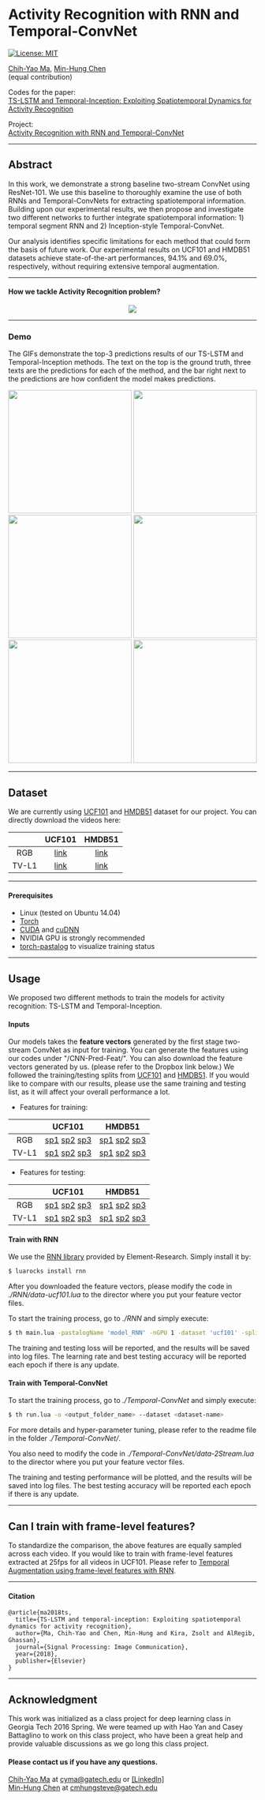 # Activity Recognition with RNN and Temporal-ConvNet
[![License: MIT](https://img.shields.io/badge/License-MIT-yellow.svg)](https://opensource.org/licenses/MIT)

[Chih-Yao Ma](http://shallowdown.wixsite.com/chih-yao-ma), [Min-Hung Chen](https://www.linkedin.com/in/chensteven) <br />(equal contribution)

Codes for the paper:<br />
[TS-LSTM and Temporal-Inception: Exploiting Spatiotemporal Dynamics for Activity Recognition](http://arxiv.org/abs/1703.10667)

Project: <br />
[Activity Recognition with RNN and Temporal-ConvNet](https://ghassanalregib.squarespace.com/human-action-recognition?p)

---
## Abstract
In this work, we demonstrate a strong baseline two-stream ConvNet using ResNet-101. We use this baseline to thoroughly examine the use of both RNNs and Temporal-ConvNets for extracting spatiotemporal information. Building upon our experimental results, we then propose and investigate two different networks to further integrate spatiotemporal information: 1) temporal segment RNN and 2) Inception-style Temporal-ConvNet.

Our analysis identifies specific limitations for each method that could form the basis of future work. Our experimental results on UCF101 and HMDB51 datasets achieve state-of-the-art performances, 94.1% and 69.0%, respectively, without requiring extensive temporal augmentation.

---
#### How we tackle Activity Recognition problem?
<p align="center">
<img src="https://github.com/chihyaoma/Activity-Recognition-with-CNN-and-RNN/blob/master/figures/overview_image.png?raw=true">
</p>

---
### Demo
The GIFs demonstrate the top-3 predictions results of our TS-LSTM and Temporal-Inception methods. The text on the top is the ground truth, three texts are the predictions for each of the method, and the bar right next to the predictions are how confident the model makes predictions.


<p align="center">
<img src="https://github.com/chihyaoma/Activity-Recognition-with-CNN-and-RNN/blob/master/figures/demo-1.gif?raw=true" width="250">
<img src="https://github.com/chihyaoma/Activity-Recognition-with-CNN-and-RNN/blob/master/figures/demo-2.gif?raw=true" width="250">
<img src="https://github.com/chihyaoma/Activity-Recognition-with-CNN-and-RNN/blob/master/figures/demo-3.gif?raw=true" width="250">
<img src="https://github.com/chihyaoma/Activity-Recognition-with-CNN-and-RNN/blob/master/figures/demo-4.gif?raw=true" width="250">
<img src="https://github.com/chihyaoma/Activity-Recognition-with-CNN-and-RNN/blob/master/figures/demo-5.gif?raw=true" width="250">
<img src="https://github.com/chihyaoma/Activity-Recognition-with-CNN-and-RNN/blob/master/figures/demo-6.gif?raw=true" width="250">
</p>

---
## Dataset
We are currently using [UCF101](http://crcv.ucf.edu/data/UCF101.php) and [HMDB51](http://serre-lab.clps.brown.edu/resource/hmdb-a-large-human-motion-database/) dataset for our project.
You can directly download the videos here:

|      | UCF101 | HMDB51 |
|:----:|:------:|:------:|
| RGB      |[link](https://www.dropbox.com/sh/fibb0k5ji33nucn/AADg9VyZJwTlIYntHDNGi4QWa?dl=0)|[link](https://www.dropbox.com/sh/kma8z2pcy69pwmo/AAB2B4DmLz6fb0O78rOlFHDDa?dl=0)|
| TV-L1       |[link](https://www.dropbox.com/sh/1drtfrzmn9sajv2/AAD1h73Emkdt1vlbqPZk59Z8a?dl=0)|[link](https://www.dropbox.com/sh/1glhoe7fg3eyil3/AADVD7PRsUSfDbs4WGre3u9la?dl=0)|

---
#### Prerequisites
* Linux (tested on Ubuntu 14.04)
* [Torch](http://torch.ch/docs/getting-started.html#_)
* [CUDA](https://developer.nvidia.com/cuda-downloads) and [cuDNN](https://developer.nvidia.com/cudnn)
* NVIDIA GPU is strongly recommended
* [torch-pastalog](https://github.com/Kaixhin/torch-pastalog) to visualize training status

---
## Usage
We proposed two different methods to train the models for activity recognition: TS-LSTM and Temporal-Inception.

#### Inputs
Our models takes the **feature vectors** generated by the first stage two-stream ConvNet as input for training. You can generate the features using our codes under "/CNN-Pred-Feat/". You can also download the feature vectors generated by us. (please refer to the Dropbox link below.) We followed the training/testing splits from [UCF101](http://crcv.ucf.edu/data/UCF101.php) and [HMDB51](http://serre-lab.clps.brown.edu/resource/hmdb-a-large-human-motion-database/). If you would like to compare with our results, please use the same training and testing list, as it will affect your overall performance a lot.

* Features for training:

|                 | UCF101          | HMDB51      |
|:-------------:|:-------------:|:---------:|
| RGB      | [sp1](https://www.dropbox.com/s/lxz10lijnh1gb6i/data_feat_train_RGB_centerCrop_25f_sp1.t7?dl=0) [sp2](https://www.dropbox.com/s/0pqodpr7btj93m5/data_feat_train_RGB_centerCrop_25f_sp2.t7?dl=0) [sp3](https://www.dropbox.com/s/nnljsen7xwxbfm1/data_feat_train_RGB_centerCrop_25f_sp3.t7?dl=0) | [sp1](https://www.dropbox.com/s/qvko5we5ccr16a3/data_feat_train_RGB_centerCrop_25f_sp1.t7?dl=0) [sp2](https://www.dropbox.com/s/xna1c9travtgp7p/data_feat_train_RGB_centerCrop_25f_sp2.t7?dl=0) [sp3](https://www.dropbox.com/s/nb5rpnc47rs6eia/data_feat_train_RGB_centerCrop_25f_sp3.t7?dl=0) |
| TV-L1       | [sp1](https://www.dropbox.com/s/fug14kobliewgb2/data_feat_train_FlowMap-TVL1-crop20_centerCrop_25f_sp1.t7?dl=0) [sp2](https://www.dropbox.com/s/ju1v4bymtwbgrdp/data_feat_train_FlowMap-TVL1-crop20_centerCrop_25f_sp2.t7?dl=0) [sp3](https://www.dropbox.com/s/343oko45z0xauz7/data_feat_train_FlowMap-TVL1-crop20_centerCrop_25f_sp3.t7?dl=0)      |  [sp1](https://www.dropbox.com/s/nnzru9rkwaozw32/data_feat_train_FlowMap-TVL1-crop20_centerCrop_25f_sp1.t7?dl=0) [sp2](https://www.dropbox.com/s/vk53sr16x3mo6pz/data_feat_train_FlowMap-TVL1-crop20_centerCrop_25f_sp2.t7?dl=0) [sp3](https://www.dropbox.com/s/zt09zfnw2q97qop/data_feat_train_FlowMap-TVL1-crop20_centerCrop_25f_sp3.t7?dl=0)  |



* Features for testing:

|                 | UCF101          | HMDB51      |
|:-------------:|:-------------:|:---------:|
| RGB      | [sp1](https://www.dropbox.com/s/x5slrzhos937bnv/data_feat_test_RGB_centerCrop_25f_sp1.t7?dl=0) [sp2](https://www.dropbox.com/s/83hmoaezad8j8mj/data_feat_test_RGB_centerCrop_25f_sp2.t7?dl=0) [sp3](https://www.dropbox.com/s/t0lqrehejzjomqu/data_feat_test_RGB_centerCrop_25f_sp3.t7?dl=0) | [sp1](https://www.dropbox.com/s/7vxs1n7id9x98jt/data_feat_test_RGB_centerCrop_25f_sp1.t7?dl=0) [sp2](https://www.dropbox.com/s/x630x0x0mf1s1fx/data_feat_test_RGB_centerCrop_25f_sp2.t7?dl=0) [sp3](https://www.dropbox.com/s/ot65vzgvz9f37dy/data_feat_test_RGB_centerCrop_25f_sp3.t7?dl=0) |
| TV-L1       | [sp1](https://www.dropbox.com/s/p48731hdg8m0fjo/data_feat_test_FlowMap-TVL1-crop20_centerCrop_25f_sp1.t7?dl=0) [sp2](https://www.dropbox.com/s/9w0250idyysy99d/data_feat_test_FlowMap-TVL1-crop20_centerCrop_25f_sp2.t7?dl=0) [sp3](https://www.dropbox.com/s/7xx5aqu0j79y4qt/data_feat_test_FlowMap-TVL1-crop20_centerCrop_25f_sp3.t7?dl=0)      | [sp1](https://www.dropbox.com/s/zj4neexynd1lt0g/data_feat_test_FlowMap-TVL1-crop20_centerCrop_25f_sp1.t7?dl=0) [sp2](https://www.dropbox.com/s/fvfp1943ctuq6ya/data_feat_test_FlowMap-TVL1-crop20_centerCrop_25f_sp2.t7?dl=0) [sp3](https://www.dropbox.com/s/egfwm4rbdqay46q/data_feat_test_FlowMap-TVL1-crop20_centerCrop_25f_sp3.t7?dl=0)   |

#### Train with RNN
We use the [RNN library](https://github.com/Element-Research/rnn) provided by Element-Research. Simply install it by:
```bash
$ luarocks install rnn
```
After you downloaded the feature vectors, please modify the code in *./RNN/data-ucf101.lua* to the director where you put your feature vector files.

To start the training process, go to *./RNN* and simply execute:
```bash
$ th main.lua -pastalogName 'model_RNN' -nGPU 1 -dataset 'ucf101' -split '1' -fcSize '{0}' -hiddenSize '{512}' -lstm -spatFeatDir '<path/to/feature/>' -tempFeatDir '<path/to/feature/>'
```
The training and testing loss will be reported, and the results will be saved into log files. The learning rate and best testing accuracy will be reported each epoch if there is any update.

#### Train with Temporal-ConvNet
To start the training process, go to *./Temporal-ConvNet* and simply execute:
```bash
$ th run.lua -o <output_folder_name> --dataset <dataset-name>
```
For more details and hyper-parameter tuning, please refer to the readme file in the folder *./Temporal-ConvNet/*.

You also need to modify the code in *./Temporal-ConvNet/data-2Stream.lua* to the director where you put your feature vector files.

The training and testing performance will be plotted, and the results will be saved into log files. The best testing accuracy will be reported each epoch if there is any update.

---
## Can I train with frame-level features?
To standardize the comparison, the above features are equally sampled across each video. If you would like to train with frame-level features extracted at 25fps for all videos in UCF101. Please refer to [Temporal Augmentation using frame-level features with RNN](https://github.com/chihyaoma/temporal-augmentation).

---
#### Citation
```
@article{ma2018ts,
  title={TS-LSTM and temporal-inception: Exploiting spatiotemporal dynamics for activity recognition},
  author={Ma, Chih-Yao and Chen, Min-Hung and Kira, Zsolt and AlRegib, Ghassan},
  journal={Signal Processing: Image Communication},
  year={2018},
  publisher={Elsevier}
}
```

---
## Acknowledgment
This work was initialized as a class project for deep learning class in Georgia Tech 2016 Spring. We were teamed up with Hao Yan and Casey Battaglino to work on this class project, who have been a great help and provide valuable discussions as we go long this class project.

#### Please contact us if you have any questions.

[Chih-Yao Ma](http://shallowdown.wix.com/chih-yao-ma/me) at <cyma@gatech.edu> or [[LinkedIn]](https://www.linkedin.com/in/chih-yao-ma-9b5b3063)
<br />
[Min-Hung Chen](https://www.linkedin.com/in/chensteven) at <cmhungsteve@gatech.edu>
